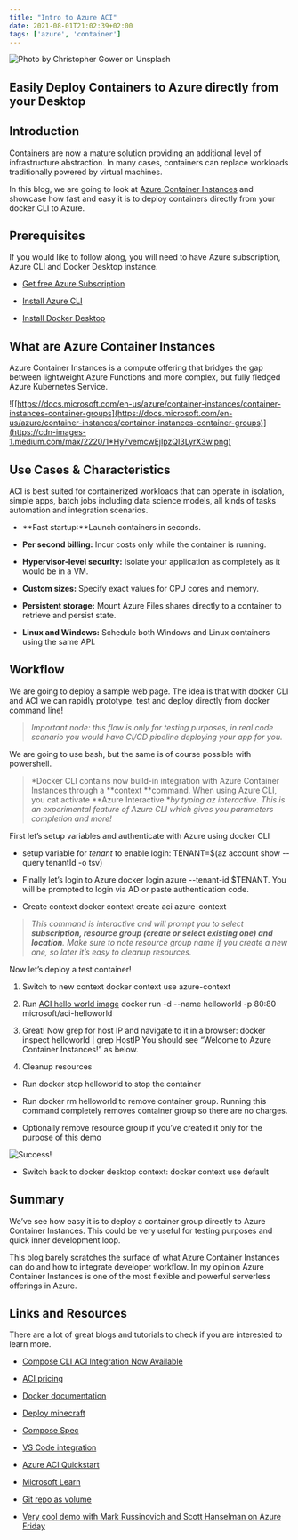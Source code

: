 ```yaml
---
title: "Intro to Azure ACI"
date: 2021-08-01T21:02:39+02:00
tags: ['azure', 'container']
---
```


![Photo by [Christopher Gower](https://unsplash.com/@cgower?utm_source=unsplash&utm_medium=referral&utm_content=creditCopyText) on [Unsplash](https://unsplash.com/s/photos/desktop?utm_source=unsplash&utm_medium=referral&utm_content=creditCopyText)](https://cdn-images-1.medium.com/max/7764/1*h4TLlisFk7XvtREAsS7C7Q.jpeg)

## Easily Deploy Containers to Azure directly from your Desktop

## Introduction

Containers are now a mature solution providing an additional level of infrastructure abstraction. In many cases, containers can replace workloads traditionally powered by virtual machines.

<!--truncate-->

In this blog, we are going to look at [Azure Container Instances](https://azure.microsoft.com/en-us/services/container-instances/) and showcase how fast and easy it is to deploy containers directly from your docker CLI to Azure.

## Prerequisites

If you would like to follow along, you will need to have Azure subscription, Azure CLI and Docker Desktop instance.

* [Get free Azure Subscription](https://azure.microsoft.com/en-us/free/)

* [Install Azure CLI](https://docs.microsoft.com/en-us/cli/azure/install-azure-cli)

* [Install Docker Desktop](https://www.docker.com/products/docker-desktop)

## What are Azure Container Instances

Azure Container Instances is a compute offering that bridges the gap between lightweight Azure Functions and more complex, but fully fledged Azure Kubernetes Service.

![[https://docs.microsoft.com/en-us/azure/container-instances/container-instances-container-groups](https://docs.microsoft.com/en-us/azure/container-instances/container-instances-container-groups)](https://cdn-images-1.medium.com/max/2220/1*Hy7vemcwEjIpzQI3LyrX3w.png)

## Use Cases & Characteristics

ACI is best suited for containerized workloads that can operate in isolation, simple apps, batch jobs including data science models, all kinds of tasks automation and integration scenarios.

* **Fast startup:**Launch containers in seconds.

* **Per second billing:** Incur costs only while the container is running.

* **Hypervisor-level security:** Isolate your application as completely as it would be in a VM.

* **Custom sizes:** Specify exact values for CPU cores and memory.

* **Persistent storage:** Mount Azure Files shares directly to a container to retrieve and persist state.

* **Linux and Windows:** Schedule both Windows and Linux containers using the same API.

## Workflow

We are going to deploy a sample web page. The idea is that with docker CLI and ACI we can rapidly prototype, test and deploy directly from docker command line!
> *Important node: this flow is only for testing purposes, in real code scenario you would have CI/CD pipeline deploying your app for you.*

We are going to use bash, but the same is of course possible with powershell.
> *Docker CLI contains now build-in integration with Azure Container Instances through a **context **command. When using Azure CLI, you cat activate **Azure Interactive **by typing az interactive. This is an experimental feature of Azure CLI which gives you parameters completion and more!*

First let’s setup variables and authenticate with Azure using docker CLI

* setup variable for *tenant* to enable login: TENANT=$(az account show --query tenantId -o tsv)

* Finally let’s login to Azure docker login azure --tenant-id $TENANT. You will be prompted to login via AD or paste authentication code.

* Create context docker context create aci azure-context

> *This command is interactive and will prompt you to select **subscription, resource group (create or select existing one) and location**. Make sure to note resource group name if you create a new one, so later it’s easy to cleanup resources.*

Now let’s deploy a test container!

 1. Switch to new context docker context use azure-context

 2. Run [ACI hello world image](https://hub.docker.com/r/microsoft/aci-helloworld) docker run -d --name helloworld -p 80:80 microsoft/aci-helloworld

 3. Great! Now grep for host IP and navigate to it in a browser: docker inspect helloworld | grep HostIP You should see “Welcome to Azure Container Instances!” as below.

 4. Cleanup resources

* Run docker stop helloworld to stop the container

* Run docker rm helloworld to remove container group. Running this command completely removes container group so there are no charges.

* Optionally remove resource group if you’ve created it only for the purpose of this demo

![Success!](https://cdn-images-1.medium.com/max/2298/1*8cz8mDNbxDofR59gv_VXug.png)

* Switch back to docker desktop context: docker context use default

## Summary

We’ve see how easy it is to deploy a container group directly to Azure Container Instances. This could be very useful for testing purposes and quick inner development loop.

This blog barely scratches the surface of what Azure Container Instances can do and how to integrate developer workflow. In my opinion Azure Container Instances is one of the most flexible and powerful serverless offerings in Azure.

## Links and Resources

There are a lot of great blogs and tutorials to check if you are interested to learn more.

* [Compose CLI ACI Integration Now Available](https://www.docker.com/blog/compose-cli-aci-integration-now-available/)

* [ACI pricing](https://azure.microsoft.com/en-gb/pricing/details/container-instances/)

* [Docker documentation](https://docs.docker.com/engine/context/aci-integration/)

* [Deploy minecraft](https://www.docker.com/blog/deploying-a-minecraft-docker-server-to-the-cloud/)

* [Compose Spec](https://www.compose-spec.io/)

* [VS Code integration](https://cloudblogs.microsoft.com/opensource/2020/07/22/vs-code-docker-extension-azure-containers-instances/)

* [Azure ACI Quickstart](https://docs.microsoft.com/en-us/azure/container-instances/quickstart-docker-cli)

* [Microsoft Learn](https://docs.microsoft.com/en-us/learn/modules/run-docker-with-azure-container-instances/)

* [Git repo as volume](https://docs.microsoft.com/en-gb/azure/container-instances/container-instances-volume-gitrepo)

* [Very cool demo with Mark Russinovich and Scott Hanselman on Azure Friday](https://www.youtube.com/watch?v=7G_oDLON7Us&ab_channel=MicrosoftAzure)

